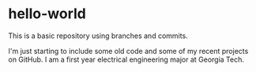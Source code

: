 # hello-world
This is a basic repository using branches and commits.

I'm just starting to include some old code and some of my recent projects on GitHub.
I am a first year electrical engineering major at Georgia Tech.
